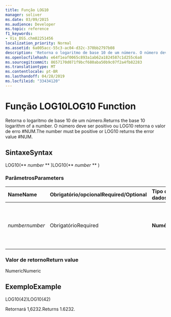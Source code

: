 ```yaml
---
title: Função LOG10
manager: soliver
ms.date: 03/09/2015
ms.audience: Developer
ms.topic: reference
f1_keywords:
- Vis_DSS.chm82251456
localization_priority: Normal
ms.assetid: 6a005acc-55c3-ac04-d32c-370bb2797b08
description: 'Retorna o logaritmo de base 10 de um número. O número deve ser positivo ou LOG10 retorna o valor de erro #NUM.'
ms.openlocfilehash: e64f1eaf0065c893a1ab62a1824587c1d255c6a8
ms.sourcegitcommit: 8657170d071f9bcf680aba50b9c07f2a4fb82283
ms.translationtype: MT
ms.contentlocale: pt-BR
ms.lasthandoff: 04/28/2019
ms.locfileid: "33434120"
---
```

# <a name="log10-function"></a><span data-ttu-id="4fe97-104">Função LOG10</span><span class="sxs-lookup"><span data-stu-id="4fe97-104">LOG10 Function</span></span>

<span data-ttu-id="4fe97-105">Retorna o logaritmo de base 10 de um número.</span><span class="sxs-lookup"><span data-stu-id="4fe97-105">Returns the base 10 logarithm of a number.</span></span> <span data-ttu-id="4fe97-106">O número deve ser positivo ou LOG10 retorna o valor de erro #NUM.</span><span class="sxs-lookup"><span data-stu-id="4fe97-106">The number must be positive or LOG10 returns the error value #NUM.</span></span>
  
## <a name="syntax"></a><span data-ttu-id="4fe97-107">Sintaxe</span><span class="sxs-lookup"><span data-stu-id="4fe97-107">Syntax</span></span>

<span data-ttu-id="4fe97-108">LOG10(\*\* *number* \*\* )</span><span class="sxs-lookup"><span data-stu-id="4fe97-108">LOG10(\*\* *number* \*\* )</span></span> 
  
### <a name="parameters"></a><span data-ttu-id="4fe97-109">Parâmetros</span><span class="sxs-lookup"><span data-stu-id="4fe97-109">Parameters</span></span>

|<span data-ttu-id="4fe97-110">**Name**</span><span class="sxs-lookup"><span data-stu-id="4fe97-110">**Name**</span></span>|<span data-ttu-id="4fe97-111">**Obrigatório/opcional**</span><span class="sxs-lookup"><span data-stu-id="4fe97-111">**Required/Optional**</span></span>|<span data-ttu-id="4fe97-112">**Tipo de dados**</span><span class="sxs-lookup"><span data-stu-id="4fe97-112">**Data Type**</span></span>|<span data-ttu-id="4fe97-113">**Descrição**</span><span class="sxs-lookup"><span data-stu-id="4fe97-113">**Description**</span></span>|
|:-----|:-----|:-----|:-----|
| <span data-ttu-id="4fe97-114">_number_</span><span class="sxs-lookup"><span data-stu-id="4fe97-114">_number_</span></span> <br/> |<span data-ttu-id="4fe97-115">Obrigatório</span><span class="sxs-lookup"><span data-stu-id="4fe97-115">Required</span></span>  <br/> |<span data-ttu-id="4fe97-116">**Numérica**</span><span class="sxs-lookup"><span data-stu-id="4fe97-116">**Numeric**</span></span> <br/> | <span data-ttu-id="4fe97-117">O número cujo logaritmo de base 10 você deseja localizar.</span><span class="sxs-lookup"><span data-stu-id="4fe97-117">The number whose base 10 logarithm you want to find.</span></span>  <br/> |
   
### <a name="return-value"></a><span data-ttu-id="4fe97-118">Valor de retorno</span><span class="sxs-lookup"><span data-stu-id="4fe97-118">Return value</span></span>

<span data-ttu-id="4fe97-119">Numeric</span><span class="sxs-lookup"><span data-stu-id="4fe97-119">Numeric</span></span>
  
## <a name="example"></a><span data-ttu-id="4fe97-120">Exemplo</span><span class="sxs-lookup"><span data-stu-id="4fe97-120">Example</span></span>

<span data-ttu-id="4fe97-121">LOG10(42)</span><span class="sxs-lookup"><span data-stu-id="4fe97-121">LOG10(42)</span></span> 
  
<span data-ttu-id="4fe97-122">Retornará 1,6232.</span><span class="sxs-lookup"><span data-stu-id="4fe97-122">Returns 1.6232.</span></span> 
  

